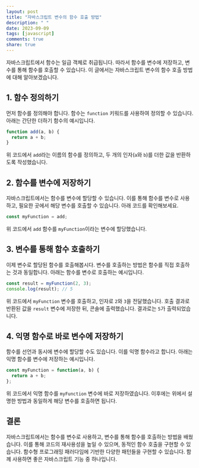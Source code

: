 ```yaml
---
layout: post
title: "자바스크립트 변수의 함수 호출 방법"
description: " "
date: 2023-09-09
tags: [javascript]
comments: true
share: true
---
```


자바스크립트에서 함수는 일급 객체로 취급됩니다. 따라서 함수를 변수에 저장하고, 변수를 통해 함수를 호출할 수 있습니다. 이 글에서는 자바스크립트 변수의 함수 호출 방법에 대해 알아보겠습니다.

## 1. 함수 정의하기

먼저 함수를 정의해야 합니다. 함수는 `function` 키워드를 사용하여 정의할 수 있습니다. 아래는 간단한 더하기 함수의 예시입니다.

```javascript
function add(a, b) {
  return a + b;
}
```

위 코드에서 `add`라는 이름의 함수를 정의하고, 두 개의 인자(`a`와 `b`)를 더한 값을 반환하도록 작성했습니다.

## 2. 함수를 변수에 저장하기

자바스크립트에서는 함수를 변수에 할당할 수 있습니다. 이를 통해 함수를 변수로 사용하고, 필요한 곳에서 해당 변수를 호출할 수 있습니다. 아래 코드를 확인해보세요.

```javascript
const myFunction = add;
```

위 코드에서 `add` 함수를 `myFunction`이라는 변수에 할당했습니다.

## 3. 변수를 통해 함수 호출하기

이제 변수로 할당된 함수를 호출해봅시다. 변수를 호출하는 방법은 함수를 직접 호출하는 것과 동일합니다. 아래는 함수를 변수로 호출하는 예시입니다.

```javascript
const result = myFunction(2, 3);
console.log(result); // 5
```

위 코드에서 `myFunction` 변수를 호출하고, 인자로 `2`와 `3`을 전달했습니다. 호출 결과로 반환된 값을 `result` 변수에 저장한 뒤, 콘솔에 출력했습니다. 결과로는 `5`가 출력되었습니다.

## 4. 익명 함수로 바로 변수에 저장하기

함수를 선언과 동시에 변수에 할당할 수도 있습니다. 이를 익명 함수라고 합니다. 아래는 익명 함수를 변수에 저장하는 예시입니다.

```javascript
const myFunction = function(a, b) {
  return a + b;
};
```

위 코드에서 익명 함수를 `myFunction` 변수에 바로 저장하였습니다. 이후에는 위에서 설명한 방법과 동일하게 해당 변수를 호출하면 됩니다.

## 결론

자바스크립트에서는 함수를 변수로 사용하고, 변수를 통해 함수를 호출하는 방법을 배웠습니다. 이를 통해 코드의 재사용성을 높일 수 있으며, 동적인 함수 호출을 구현할 수 있습니다.  함수형 프로그래밍 패러다임에 기반한 다양한 패턴들을 구현할 수 있습니다. 함께 사용하면 좋은 자바스크립트 기능 중 하나입니다.
